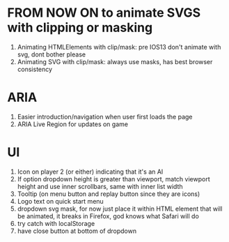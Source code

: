 # FROM NOW ON to animate SVGS with clipping or masking

1. Animating HTMLElements with clip/mask: pre IOS13 don't animate with svg, dont bother please
2. Animating SVG with clip/mask: always use masks, has best browser consistency

# ARIA

1. Easier introduction/navigation when user first loads the page
2. ARIA Live Region for updates on game

# UI

1. Icon on player 2 (or either) indicating that it's an AI
2. If option dropdown height is greater than viewport, match viewport height and use inner scrollbars, same with inner list width
3. Tooltip (on menu button and replay button since they are icons)
4. Logo text on quick start menu
5. dropdown svg mask, for now just place it within HTML element that will be animated, it breaks in Firefox, god knows what Safari will do
6. try catch with localStorage
7. have close button at bottom of dropdown
